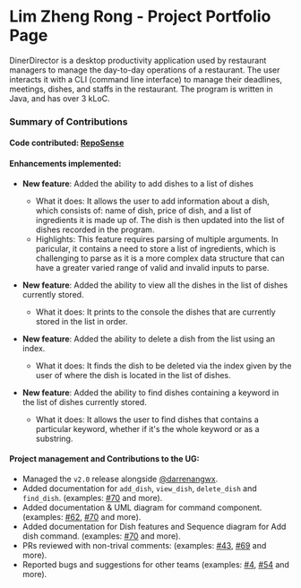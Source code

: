# Lim Zheng Rong - Project Portfolio Page

DinerDirector is a desktop productivity application used by restaurant managers to manage the day-to-day operations of a restaurant. The user interacts it with a CLI (command line interface) to manage their deadlines, meetings, dishes, and staffs in the restaurant. The program is written in Java, and has over 3 kLoC.

### Summary of Contributions

#### Code contributed: [RepoSense](https://nus-cs2113-ay2223s2.github.io/tp-dashboard/?search=&sort=groupTitle&sortWithin=title&timeframe=commit&mergegroup=&groupSelect=groupByRepos&breakdown=true&checkedFileTypes=docs~functional-code~test-code~other&since=2023-02-17&tabOpen=true&tabType=authorship&zFR=false&tabAuthor=Zeno-Zr&tabRepo=AY2223S2-CS2113-W15-4%2Ftp%5Bmaster%5D&authorshipIsMergeGroup=false&authorshipFileTypes=docs~functional-code~test-code&authorshipIsBinaryFileTypeChecked=false&authorshipIsIgnoredFilesChecked=false)

#### Enhancements implemented:

* **New feature**: Added the ability to add dishes to a list of dishes
  * What it does: It allows the user to add information about a dish, which consists of: name of dish, price of dish, and a list of ingredients it is made up of. The dish is then updated into the list of dishes recorded in the program.
  * Highlights: This feature requires parsing of multiple arguments. In paricular, it contains a need to store a list of ingredients, which is challenging to parse as it is a more complex data structure that can have a greater varied range of valid and invalid inputs to parse.

* **New feature**: Added the ability to view all the dishes in the list of dishes currently stored.
  * What it does: It prints to the console the dishes that are currently stored in the list in order.

* **New feature**: Added the ability to delete a dish from the list using an index.
  * What it does: It finds the dish to be deleted via the index given by the user of where the dish is located in the list of dishes.

* **New feature**: Added the ability to find dishes containing a keyword in the list of dishes currently stored.
  * What it does: It allows the user to find dishes that contains a particular keyword, whether if it's the whole keyword or as a substring.

#### Project management and Contributions to the UG:
- Managed the `v2.0` release alongside [@darrenangwx](https://github.com/darrenangwx).
- Added documentation for `add_dish`, `view_dish`, `delete_dish` and `find_dish`. (examples: [#70](https://github.com/AY2223S2-CS2113-W15-4/tp/pull/70) and more).
- Added documentation & UML diagram for command component. (examples: [#62](https://github.com/AY2223S2-CS2113-W15-4/tp/pull/62), [#70](https://github.com/AY2223S2-CS2113-W15-4/tp/pull/70) and more).
- Added documentation for Dish features and Sequence diagram for Add dish command. (examples: [#70](https://github.com/AY2223S2-CS2113-W15-4/tp/pull/70) and more).
- PRs reviewed with non-trival comments: (examples: [#43](https://github.com/AY2223S2-CS2113-W15-4/tp/pull/43), [#69](https://github.com/AY2223S2-CS2113-W15-4/tp/pull/69#partial-pull-merging) and more).
- Reported bugs and suggestions for other teams (examples: [#4](https://github.com/Zeno-Zr/ped/issues/4), [#54](https://github.com/nus-cs2113-AY2223S2/tp/pull/54/files/98137b40bb81ba070f8cb2fbea7db1cadde0bc89#diff-1a95edf069a4136e9cb71bee758b0dc86996f6051f0d438ec2c424557de7160b) and more).